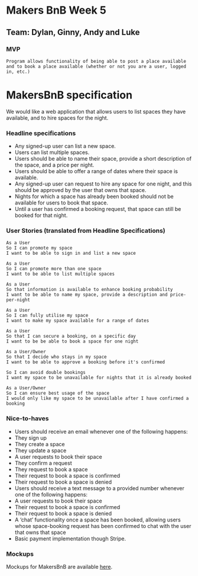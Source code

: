# Makers BnB Week 5

## Team: Dylan, Ginny, Andy and Luke

### MVP

```
Program allows functionality of being able to post a place available and to book a place available (whether or not you are a user, logged in, etc.)
```


# MakersBnB specification

We would like a web application that allows users to list spaces they have available, and to hire spaces for the night.

### Headline specifications

- Any signed-up user can list a new space.
- Users can list multiple spaces.
- Users should be able to name their space, provide a short description of the space, and a price per night.
- Users should be able to offer a range of dates where their space is available.
- Any signed-up user can request to hire any space for one night, and this should be approved by the user that owns that space.
- Nights for which a space has already been booked should not be available for users to book that space.
- Until a user has confirmed a booking request, that space can still be booked for that night.

### User Stories (translated from Headline Specifications)

```
As a User
So I can promote my space
I want to be able to sign in and list a new space
```
```
As a User
So I can promote more than one space
I want to be able to list multiple spaces
```
```
As a User
So that information is available to enhance booking probability
I want to be able to name my space, provide a description and price-per-night
```
```
As a User
So I can fully utilise my space
I want to make my space available for a range of dates
```
```
As a User
So that I can secure a booking, on a specific day
I want to be be able to book a space for one night
```
```
As a User/Owner
So that I decide who stays in my space
I want to be able to approve a booking before it's confirmed
```
```
So I can avoid double bookings
I want my space to be unavailable for nights that it is already booked
```
```
As a User/Owner
So I can ensure best usage of the space
I would only like my space to be unavailable after I have confirmed a booking
```

### Nice-to-haves

- Users should receive an email whenever one of the following happens:
 - They sign up
 - They create a space
 - They update a space
 - A user requests to book their space
 - They confirm a request
 - They request to book a space
 - Their request to book a space is confirmed
 - Their request to book a space is denied
- Users should receive a text message to a provided number whenever one of the following happens:
 - A user requests to book their space
 - Their request to book a space is confirmed
 - Their request to book a space is denied
- A ‘chat’ functionality once a space has been booked, allowing users whose space-booking request has been confirmed to chat with the user that owns that space
- Basic payment implementation though Stripe.

### Mockups

Mockups for MakersBnB are available [here](https://github.com/makersacademy/course/blob/main/makersbnb/makers_bnb_images/MakersBnB_mockups.pdf).